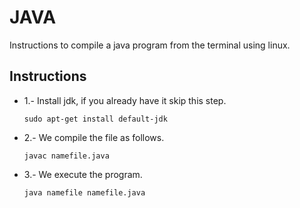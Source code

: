 JAVA
====

Instructions to compile a java program from the terminal using linux.

Instructions
------------

+ 1.- Install jdk, if you already have it skip this step.

      sudo apt-get install default-jdk


+ 2.- We compile the file as follows.

      javac namefile.java


+ 3.- We execute the program.

      java namefile namefile.java
